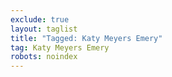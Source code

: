 ```yaml
---
exclude: true
layout: taglist
title: "Tagged: Katy Meyers Emery"
tag: Katy Meyers Emery
robots: noindex
---
```

